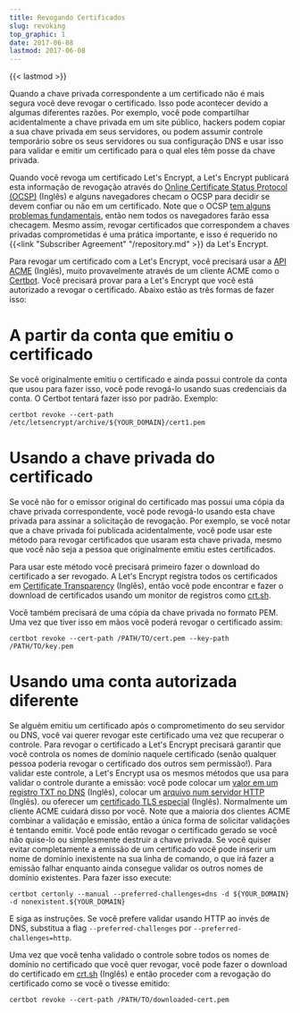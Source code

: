 ```yaml
---
title: Revogando Certificados
slug: revoking
top_graphic: 1
date: 2017-06-08
lastmod: 2017-06-08
---
```


{{< lastmod >}}

Quando a chave privada correspondente a um certificado não é mais
segura você deve revogar o certificado. Isso pode acontecer devido a algumas diferentes
razões. Por exemplo, você pode compartilhar acidentalmente a chave privada em um site público,
hackers podem copiar a sua chave privada em seus servidores, ou podem 
assumir controle temporário sobre os seus servidores ou sua configuração DNS e usar isso
para validar e emitir um certificado para o qual eles têm posse da chave privada.

Quando você revoga um certificado Let's Encrypt, a Let's Encrypt publicará esta informação
de revogação através do [Online Certificate Status Protocol
(OCSP)](https://en.wikipedia.org/wiki/Online_Certificate_Status_Protocol) (Inglês) e 
alguns navegadores checam o OCSP para decidir se devem confiar ou não em um certificado.
Note que o OCSP [tem alguns problemas
fundamentais](https://www.imperialviolet.org/2011/03/18/revocation.html), então
nem todos os navegadores farão essa checagem. Mesmo assim, revogar certificados que correspondem
a chaves privadas comprometidas é uma prática importante, e isso é requerido no 
{{<link "Subscriber Agreement" "/repository.md" >}} da Let's Encrypt.

Para revogar um certificado com a Let's Encrypt, você precisará usar a [API
ACME](https://github.com/letsencrypt/boulder/blob/master/docs/acme-divergences.md) (Inglês), 
muito provavelmente através de um cliente ACME como o [Certbot](https://certbot.eff.org/).
Você precisará provar para a Let's Encrypt que você está autorizado a revogar o
certificado. Abaixo estão as três formas de fazer isso:

# A partir da conta que emitiu o certificado

Se você originalmente emitiu o certificado e ainda possui controle
da conta que usou para fazer isso, você pode revogá-lo usando suas credenciais da 
conta. O Certbot tentará fazer isso por padrão. Exemplo:

```
certbot revoke --cert-path /etc/letsencrypt/archive/${YOUR_DOMAIN}/cert1.pem
```

# Usando a chave privada do certificado

Se você não for o emissor original do certificado mas possui uma cópia da
chave privada correspondente, você pode revogá-lo usando esta chave privada para assinar a solicitação
de revogação. Por exemplo, se você notar que a chave privada foi publicada 
acidentalmente, você pode usar este método para revogar certificados que usaram esta
chave privada, mesmo que você não seja a pessoa que originalmente emitiu estes certificados.

Para usar este método você precisará primeiro fazer o download do certificado a ser
revogado. A Let's Encrypt registra todos os certificados em [Certificate
Transparency](https://www.certificate-transparency.org/) (Inglês), então você pode encontrar
e fazer o download de certificados usando um monitor de registros como 
[crt.sh](https://crt.sh/).

Você também precisará de uma cópia da chave privada no formato PEM. Uma vez que tiver isso em mãos
você poderá revogar o certificado assim:

```
certbot revoke --cert-path /PATH/TO/cert.pem --key-path /PATH/TO/key.pem
```
# Usando uma conta autorizada diferente

Se alguém emitiu um certificado após o comprometimento do seu servidor ou DNS, você 
vai querer revogar este certificado uma vez que recuperar o controle. Para revogar o
certificado a Let's Encrypt precisará garantir que você controla os nomes de domínio
naquele certificado (senão qualquer pessoa poderia revogar o certificado dos outros
sem permissão!). Para validar este controle, a Let's Encrypt usa os mesmos
métodos que usa para validar o controle durante a emissão: você pode
colocar um [valor em um registro TXT no 
DNS](https://ietf-wg-acme.github.io/acme/#rfc.section.8.5) (Inglês),
colocar um [arquivo num servidor HTTP](https://ietf-wg-acme.github.io/acme/#rfc.section.8.3) (Inglês).
ou oferecer um 
[certificado TLS especial](https://ietf-wg-acme.github.io/acme/#rfc.section.8.4) (Inglês).
Normalmente um cliente ACME cuidará disso por você. Note que a maioria dos clientes ACME
combinar a validação e emissão, então a única forma de solicitar validações é 
tentando emitir. Você pode então revogar o certificado gerado se você não
quise-lo ou simplesmente destruir a chave privada. Se você quiser evitar completamente a emissão
de um certificado você pode inserir um nome de domínio inexistente na sua 
linha de comando, o que irá fazer a emissão falhar enquanto ainda consegue validar os 
outros nomes de domínio existentes. Para fazer isso execute:

```
certbot certonly --manual --preferred-challenges=dns -d ${YOUR_DOMAIN} -d nonexistent.${YOUR_DOMAIN}
```

E siga as instruções. Se você prefere validar usando HTTP ao invés de 
DNS, substitua a flag `--preferred-challenges` por
`--preferred-challenges=http`.

Uma vez que você tenha validado o controle sobre todos os nomes de domínio no certificado que você quer 
revogar, você pode fazer o download do certificado em [crt.sh](https://crt.sh/) (Inglês)
e então proceder com a revogação do certificado como se você o tivesse emitido:

```
certbot revoke --cert-path /PATH/TO/downloaded-cert.pem
```
